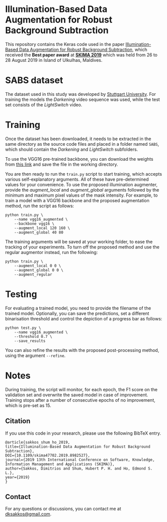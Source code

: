 # Illumination-Based Data Augmentation for Robust Background Subtraction

This repository contains the Keras code used in the paper [Illumination-Based Data Augmentation for Robust Background Subtraction](https://ieeexplore.ieee.org/document/8982527),
which received the **Best paper award** at [**SKIMA 2019**](http://skimanetwork.info/) which was held from 26 to 28 August 2019 in Island of Ulkulhas, Maldives. 


# SABS dataset
The dataset used in this study was developed by [Stuttgart University](https://www.vis.uni-stuttgart.de/forschung/visual-analytics/visuelle-analyse-videostroeme/stuttgart_artificial_background_subtraction_dataset/).
For training the models the *Darkening* video sequence was used, while the test set consists of the *LightSwitch* video.

# Training

Once the dataset has been downloaded, it needs to be extracted in the same directory as the source code files and placed in a folder named `SABS`, which should contain the *Darkening* and *LightSwitch* subfolders.

To use the VGG16 pre-trained backbone, you can download the weights from [this link](https://github.com/fchollet/deep-learning-models/releases/download/v0.1/vgg16_weights_tf_dim_ordering_tf_kernels_notop.h5) and save the file in the working directory.

You are then ready to run the `train.py` script to start training, which accepts various self-explanatory arguments. All of these have pre-determined values for your convenience.
To use the proposed illumination augmenter, provide the *augment_local* and *augment_global* arguments followed by the minimum and maximum pixel values of the mask intensity.
For example, to train a model with a VGG16 backbone and the proposed augmentation method, run the script as follows:

```
python train.py \
    --name vgg16_augmented \
    --backbone vgg16 \
    --augment_local 120 160 \
    --augment_global 40 80
```

The training arguments will be saved at your working folder, to ease the tracking of your experiments. To turn off the proposed method and use the regular augmentor instead, run the following:

```
python train.py \
    --augment_local 0 0 \
    --augment_global 0 0 \
    --augment_regular
```


# Testing
For evaluating a trained model, you need to provide the filename of the trained model.
Optionally, you can save the predictions, set a different binarisation threshold and control the depiction of a progress bar as follows:

```
python test.py \
    --name vgg16_augmented \
    --threshold 0.7 \
    --save_results
```

You can also refine the results with the proposed post-processing method, using the argument ```--refine```.

# Notes
During training, the script will monitor, for each epoch, the F1 score on the validation set and overwrite the saved model in case of improvement.
Training stops after a number of consecutive epochs of no improvement, which is pre-set as 15.

## Citation

If you use this code in your research, please use the following BibTeX entry.

````
@article{sakkos_shum_ho_2019,
title={Illumination-Based Data Augmentation for Robust Background Subtraction},
DOI={10.1109/skima47702.2019.8982527},
journal={2019 13th International Conference on Software, Knowledge, Information Management and Applications (SKIMA)}, 
author={Sakkos, Dimitrios and Shum, Hubert P. H. and Ho, Edmond S. L.},
year={2019}
}
```` 

## Contact
For any questions or discussions, you can contact me at dksakkos@gmail.com.
